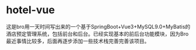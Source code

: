 # hotel-vue
这是bro用一天时间写出来的一个基于SpringBoot+Vue3+MySQL9.0+MyBatis的酒店预定管理系统，包括前台和后台。已经实现基本的前后台功能模块，因为Bro最近事情比较多，后面再逐步添加一些技术栈完善完善该项目。
